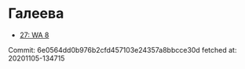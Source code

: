 # Галеева
- [27: WA 8](27.md)

Commit: 6e0564dd0b976b2cfd457103e24357a8bbcce30d
 fetched at: 20201105-134715
